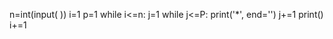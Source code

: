 n=int(input( )) 
i=1
p=1
while i<=n:
    j=1
    while j<=P:
        print('*', end='')
        j+=1
    print()    
    i+=1
